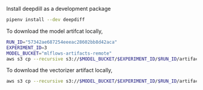 Install deepdill as a development package
```bash
pipenv install --dev deepdiff
```

To download the model artifcat locally,
```bash
RUN_ID="57342ae687254eeeac28602bb8d42aca"
EXPERIMENT_ID=3
MODEL_BUCKET="mlflows-artifacts-remote"
aws s3 cp --recursive s3://$MODEL_BUCKET/$EXPERIMENT_ID/$RUN_ID/artifacts/model/ model
```

To download the vectorizer artifact locally,
```bash
aws s3 cp --recursive s3://$MODEL_BUCKET/$EXPERIMENT_ID/$RUN_ID/artifacts/vectorizer/ vectorizer
```